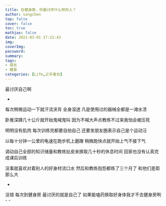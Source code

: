 ```yaml
---
title: 在健身房，你最讨厌什么样的人？
author: songchen
top: false
cover: false
toc: true
mathjax: false
date: 2021-03-01 17:22:43
img:
coverImg:
password:
summary:
tags:
- 成长
- 健身
categories: [Life,之乎者也]
---
```


最讨厌自己啊

-

每次稍微运动一下就汗流浃背 全身湿透 凡是使用过的器械全都是一滩水渍

卧推深蹲几十公斤就开始鬼喊鬼叫 因为不喊大声点教练不过来我怕会被压死

明明没有肌肉 每次训练完都要自拍自己 还要发朋友圈表示自己是个运动汪

以每十分钟一公里的龟速在跑步机上磨蹭 稍微跑快点就开始上气不接下气

调动自己全部的知识储量和教练扯皮来换取几十秒的休息时间 回家也没有认真完成课后训练

没事就喜欢对着别人的好身材流口水 然后和教练抱怨都练了三个月了 和他们差距那么大

-

没错 每次到健身房 最讨厌的就是自己了 如果能嗑药换取好身体我才不去健身房咧 - -